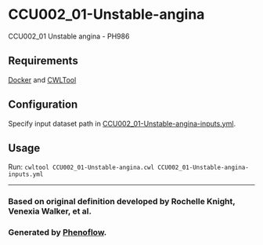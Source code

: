 # CCU002_01-Unstable-angina

CCU002_01 Unstable angina - PH986

## Requirements

[Docker](https://docs.docker.com/install/) and [CWLTool](https://github.com/common-workflow-language/cwltool#install)

## Configuration

Specify input dataset path in [CCU002_01-Unstable-angina-inputs.yml](CCU002_01-Unstable-angina-inputs.yml).

## Usage

Run: `cwltool CCU002_01-Unstable-angina.cwl CCU002_01-Unstable-angina-inputs.yml`

***

### Based on original definition developed by Rochelle Knight, Venexia Walker, et al.
### Generated by [Phenoflow](https://kclhi.org/phenoflow).
